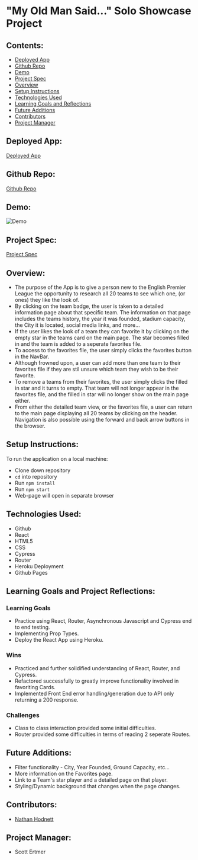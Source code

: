 # "My Old Man Said..."  Solo Showcase Project

## Contents:
* [Deployed App](#deployed-app)
* [Github Repo](#github-repo)
* [Demo](#demo)
* [Project Spec](#project-spec)
* [Overview](#overview)
* [Setup Instructions](#setup-instructions)
* [Technologies Used](#technologies-used)
* [Learning Goals and Reflections](#learning-goals-and-reflections)
* [Future Additions](#future-additions)
* [Contributors](#contributors)
* [Project Manager](#project-manager)

## Deployed App:
[Deployed App](https://premier-league-zeta.vercel.app)

## Github Repo:
[Github Repo](https://github.com/nhodnett/premier-league)

## Demo:
![Demo](https://media.giphy.com/media/abQ97G0QjoAA2VlYJ1/giphy.gif)

## Project Spec:
[Project Spec](https://frontend.turing.edu/projects/module-3/showcase.html)

## Overview:
* The purpose of the App is to give a person new to the English Premier League the opportunity to research all 20 teams to see which one, (or ones) they like the look of.
* By clicking on the team badge, the user is taken to a detailed information page about that specific team. The information on that page includes the teams history, the year it was founded, stadium capacity, the City it is located, social media links, and more... 
* If the user likes the look of a team they can favorite it by clicking on the empty star in the teams card on the main page. The star becomes filled in and the team is added to a seperate favorites file.
* To access to the favorites file, the user simply clicks the favorites button in the NavBar.
* Although frowned upon, a user can add more than one team to their favorites file if they are stil unsure which team they wish to be their favorite.
* To remove a teams from their favorites, the user simply clicks the filled in star and it turns to empty. That team will not longer appear in the favorites file, and the filled in star will no longer show on the main page either.
* From either the detailed team view, or the favorites file, a user can return to the main page displaying all 20 teams by clicking on the header. Navigation is also possible using the forward and back arrow buttons in the browser.

## Setup Instructions:
To run the application on a local machine:

* Clone down repository
* `cd` into repository
* Run `npm install`
* Run `npm start`
* Web-page will open in separate browser

## Technologies Used:
* Github
* React
* HTML5
* CSS
* Cypress
* Router
* Heroku Deployment
* Github Pages

## Learning Goals and Project Reflections:
### Learning Goals
* Practice using React, Router, Asynchronous Javascript and Cypress end to end testing.
* Implementing Prop Types.
* Deploy the React App using Heroku.

### Wins
* Practiced and further solidified understanding of React, Router, and Cypress.
* Refactored successfully to greatly improve functionality involved in favoriting Cards.
* Implemented Front End error handling/generation due to API only returning a 200 response. 

### Challenges
* Class to class interaction provided some initial difficulties.
* Router provided some difficulties in terms of reading 2 seperate Routes.

## Future Additions:
* Filter functionality - City, Year Founded, Ground Capacity, etc...
* More information on the Favorites page.
* Link to a Team's star player and a detailed page on that player.
* Styling/Dynamic background that changes when the page changes.

## Contributors:
* [Nathan Hodnett](https://github.com/nhodnett)


## Project Manager:
* Scott Ertmer
